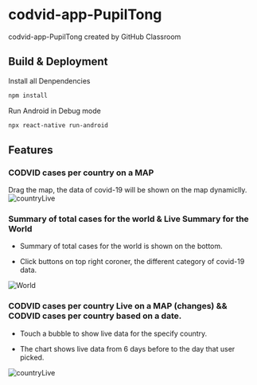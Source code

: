 # codvid-app-PupilTong
codvid-app-PupilTong created by GitHub Classroom
## Build & Deployment
Install all Denpendencies

```bash
npm install
```

Run Android in Debug mode

```bash
npx react-native run-android
```
## Features
### CODVID cases per country on a MAP
Drag the map, the data of covid-19 will be shown on the map dynamiclly.
![countryLive](./gif/mapMove.gif)
### Summary of total cases for the world & Live Summary for the World
* Summary of total cases for the world is shown on the bottom. 

* Click buttons on top right coroner, the different category of covid-19 data.

![World](./gif/worldLive.gif)
### CODVID cases per country Live on a MAP (changes) && CODVID cases per country based on a date.

* Touch a bubble to show live data for the specify country.

* The chart shows live data from 6 days before to the day that user picked.

![countryLive](./gif/countryLive.gif)
